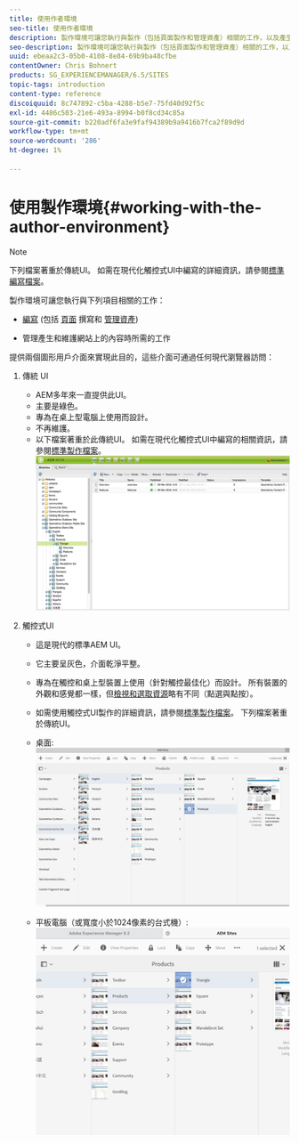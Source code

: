 ```yaml
---
title: 使用作者環境
seo-title: 使用作者環境
description: 製作環境可讓您執行與製作（包括頁面製作和管理資產）相關的工作，以及產生和維護網站上的內容時所需的管理工作。
seo-description: 製作環境可讓您執行與製作（包括頁面製作和管理資產）相關的工作，以及產生和維護網站上的內容時所需的管理工作。
uuid: ebeaa2c3-05b0-4108-8e84-69b9ba48cfbe
contentOwner: Chris Bohnert
products: SG_EXPERIENCEMANAGER/6.5/SITES
topic-tags: introduction
content-type: reference
discoiquuid: 8c747892-c5ba-4288-b5e7-75fd40d92f5c
exl-id: 4486c503-21e6-493a-8994-b0f8cd34c85a
source-git-commit: b220adf6fa3e9faf94389b9a9416b7fca2f89d9d
workflow-type: tm+mt
source-wordcount: '286'
ht-degree: 1%

---
```


# 使用製作環境{#working-with-the-author-environment}

>[!NOTE]
>
>下列檔案著重於傳統UI。 如需在現代化觸控式UI中編寫的詳細資訊，請參閱[標準編寫檔案](/help/assets/assets.md)。

製作環境可讓您執行與下列項目相關的工作：

* [編寫](/help/sites-authoring/author.md) (包括 [頁面](/help/sites-authoring/qg-page-authoring.md) 撰寫和 [管理資產](/help/assets/assets.md))

* [](/help/sites-administering/administer-best-practices.md) 管理產生和維護網站上的內容時所需的工作

提供兩個圖形用戶介面來實現此目的，這些介面可通過任何現代瀏覽器訪問：

1. 傳統 UI

   * AEM多年來一直提供此UI。
   * 主要是綠色。
   * 專為在桌上型電腦上使用而設計。
   * 不再維護。
   * 以下檔案著重於此傳統UI。 如需在現代化觸控式UI中編寫的相關資訊，請參閱[標準製作檔案](/help/sites-authoring/author.md)。
   ![chlimage_1-149](assets/chlimage_1-149.png)

1. 觸控式UI

   * 這是現代的標準AEM UI。
   * 它主要呈灰色，介面乾淨平整。
   * 專為在觸控和桌上型裝置上使用（針對觸控最佳化）而設計。 所有裝置的外觀和感覺都一樣，但[檢視和選取資源](/help/sites-authoring/basic-handling.md)略有不同（點選與點按）。
   * 如需使用觸控式UI製作的詳細資訊，請參閱[標準製作檔案](/help/sites-authoring/author.md)。 下列檔案著重於傳統UI。

   * 桌面:
   ![chlimage_1-150](assets/chlimage_1-150.png)

   * 平板電腦（或寬度小於1024像素的台式機）:
   ![chlimage_1-7](assets/chlimage_1-7.jpeg)
